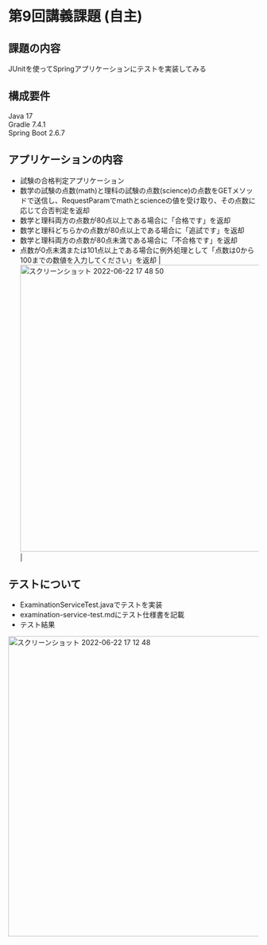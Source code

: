 # 第9回講義課題 (自主)
## 課題の内容 
JUnitを使ってSpringアプリケーションにテストを実装してみる

## 構成要件
Java 17  
Gradle 7.4.1  
Spring Boot 2.6.7  

## アプリケーションの内容
- 試験の合格判定アプリケーション
- 数学の試験の点数(math)と理科の試験の点数(science)の点数をGETメソッドで送信し、RequestParamでmathとscienceの値を受け取り、その点数に応じて合否判定を返却
- 数学と理科両方の点数が80点以上である場合に「合格です」を返却
- 数学と理科どちらかの点数が80点以上である場合に「追試です」を返却
- 数学と理科両方の点数が80点未満である場合に「不合格です」を返却
- 点数が0点未満または101点以上である場合に例外処理として「点数は0から100までの数値を入力してください」を返却
| <img width="577" alt="スクリーンショット 2022-06-22 17 48 50" src="https://user-images.githubusercontent.com/103230014/174989062-a19b2b2b-f50c-4e3f-b35d-82d6dc2ae93a.png"> |


## テストについて
- ExaminationServiceTest.javaでテストを実装
- examination-service-test.mdにテスト仕様書を記載
- テスト結果  
<img width="604" alt="スクリーンショット 2022-06-22 17 12 48" src="https://user-images.githubusercontent.com/103230014/174989041-f93b1e24-39ed-4075-9a1e-5052ecfa5865.png">  


